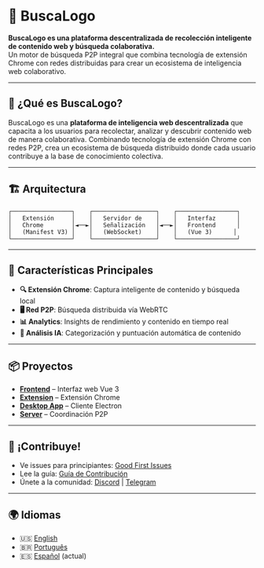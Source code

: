 # 🚀 BuscaLogo

**BuscaLogo es una plataforma descentralizada de recolección inteligente de contenido web y búsqueda colaborativa.**  
Un motor de búsqueda P2P integral que combina tecnología de extensión Chrome con redes distribuidas para crear un ecosistema de inteligencia web colaborativo.

---

## 🌟 **¿Qué es BuscaLogo?**

BuscaLogo es una **plataforma de inteligencia web descentralizada** que capacita a los usuarios para recolectar, analizar y descubrir contenido web de manera colaborativa. Combinando tecnología de extensión Chrome con redes P2P, crea un ecosistema de búsqueda distribuido donde cada usuario contribuye a la base de conocimiento colectiva.

---

## 🏗️ **Arquitectura**

```
┌─────────────────┐    ┌──────────────────┐    ┌─────────────────┐
│   Extensión     │    │   Servidor de    │    │   Interfaz      │
│   Chrome        │◄──►│   Señalización   │◄──►│   Frontend      │
│   (Manifest V3) │    │   (WebSocket)    │    │   (Vue 3)      │
└─────────────────┘    └──────────────────┘    └─────────────────┘
```

---

## 🚀 **Características Principales**

- **🔍 Extensión Chrome**: Captura inteligente de contenido y búsqueda local
- **🖥️ Red P2P**: Búsqueda distribuida vía WebRTC
- **📊 Analytics**: Insights de rendimiento y contenido en tiempo real
- **🤖 Análisis IA**: Categorización y puntuación automática de contenido

---

## 📦 **Proyectos**

- [**Frontend**](https://github.com/buscalogo/frontend) – Interfaz web Vue 3
- [**Extension**](https://github.com/buscalogo/extension) – Extensión Chrome
- [**Desktop App**](https://github.com/buscalogo/desktop-app) – Cliente Electron
- [**Server**](https://github.com/buscalogo/server) – Coordinación P2P

---

## 🤝 **¡Contribuye!**

- Ve issues para principiantes: [Good First Issues](https://github.com/buscalogo/issues?q=is%3Aissue+is%3Aopen+label%3A%22good+first+issue%22)
- Lee la guía: [Guía de Contribución](https://github.com/buscalogo/frontend/blob/main/CONTRIBUTING.md)
- Únete a la comunidad: [Discord](https://discord.gg/AJjDJUc8bn) | [Telegram](#)

---

## 🌍 **Idiomas**

- 🇺🇸 [English](https://github.com/buscalogo) 
- 🇧🇷 [Português](https://github.com/buscalogo/README_PT.md)
- 🇪🇸 [Español](https://github.com/buscalogo/README_ES.md) (actual)

